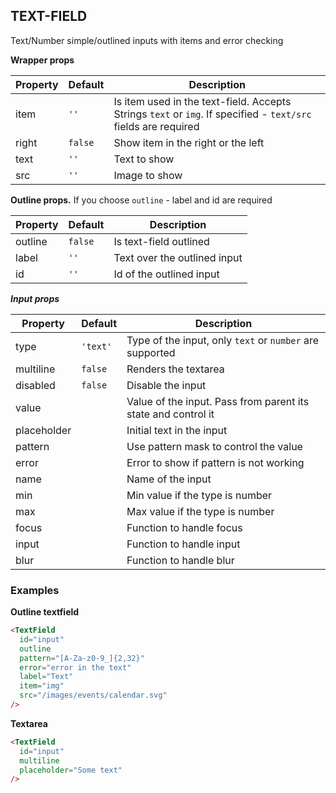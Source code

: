 ## TEXT-FIELD

Text/Number simple/outlined inputs with items and error checking

**Wrapper props**

Property | Default | Description
--- | --- | ---
item | `''` | Is item used in the text-field. Accepts Strings `text` or `img`. If specified - `text/src` fields are required
right | `false` | Show item in the right or the left
text | `''` | Text to show
src | `''` | Image to show

**Outline props.** If you choose `outline` - label and id are required

Property | Default | Description
--- | --- | ---
outline | `false` | Is text-field outlined
label | `''` | Text over the outlined input
id | `''` | Id of the outlined input

***Input props***

Property | Default | Description
--- | --- | ---
type | `'text'` | Type of the input, only `text` or `number` are supported
multiline | `false` | Renders the textarea
disabled | `false` |Disable the input
value |  | Value of the input. Pass from parent its state and control it
placeholder |  | Initial text in the input
pattern |  | Use pattern mask to control the value
error |  | Error to show if pattern is not working
name |  | Name of the input
min |  | Min value if the type is number
max |  | Max value if the type is number
focus |  | Function to handle focus
input |  | Function to handle input
blur |  | Function to handle blur



### Examples

**Outline textfield**

```html
<TextField
  id="input"
  outline
  pattern="[A-Za-z0-9_]{2,32}"
  error="error in the text"
  label="Text"
  item="img"
  src="/images/events/calendar.svg"
/>
```

**Textarea**

```html
<TextField
  id="input"
  multiline
  placeholder="Some text"
/>
```
